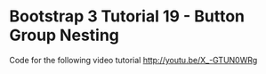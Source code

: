 Bootstrap 3 Tutorial 19 - Button Group Nesting
==============================================

Code for the following video tutorial http://youtu.be/X_-GTUN0WRg
